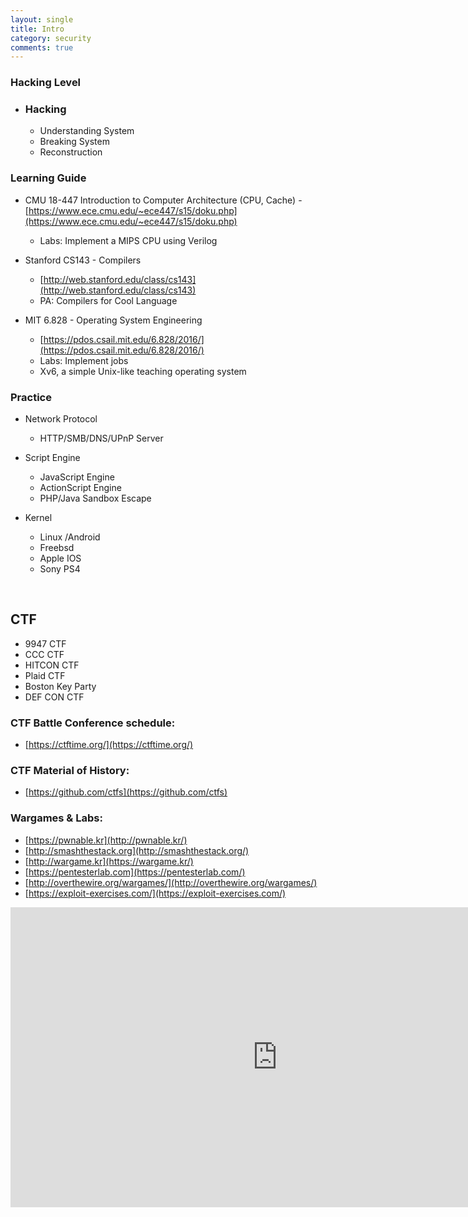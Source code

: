 ```yaml
---
layout: single
title: Intro
category: security
comments: true
---
```


### Hacking Level

- ### Hacking
  - Understanding System
  - Breaking System
  - Reconstruction

### Learning Guide

  - CMU 18-447 Introduction to Computer Architecture (CPU, Cache)
    -[https://www.ece.cmu.edu/~ece447/s15/doku.php](https://www.ece.cmu.edu/~ece447/s15/doku.php)
    - Labs: Implement a MIPS CPU using Verilog

  - Stanford CS143 - Compilers
    - [http://web.stanford.edu/class/cs143](http://web.stanford.edu/class/cs143)
    - PA: Compilers for Cool Language

  - MIT 6.828 - Operating System Engineering
    - [https://pdos.csail.mit.edu/6.828/2016/](https://pdos.csail.mit.edu/6.828/2016/)
    - Labs: Implement jobs
    - Xv6, a simple Unix-like teaching operating system

### Practice

  - Network Protocol
    - HTTP/SMB/DNS/UPnP Server

  - Script Engine
    - JavaScript Engine
    - ActionScript Engine
    - PHP/Java Sandbox Escape

  - Kernel
    - Linux /Android
    - Freebsd
    - Apple IOS
    - Sony PS4

<br/>



## CTF
  - 9947 CTF
  - CCC CTF
  - HITCON CTF
  - Plaid CTF
  - Boston Key Party
  - DEF CON CTF

### CTF Battle Conference schedule:
  - [https://ctftime.org/](https://ctftime.org/)

### CTF Material of History:
  - [https://github.com/ctfs](https://github.com/ctfs)

### Wargames  & Labs:
  - [https://pwnable.kr](http://pwnable.kr/)
  - [http://smashthestack.org](http://smashthestack.org/)
  - [http://wargame.kr](https://wargame.kr/)
  - [https://pentesterlab.com](https://pentesterlab.com/)
  - [http://overthewire.org/wargames/](http://overthewire.org/wargames/)
  - [https://exploit-exercises.com/](https://exploit-exercises.com/)



  <div style="max-width:640px; margin:0 auto 10px;" >
  <div
  style="position: relative;
  width:100%;
  padding-bottom:56.25%;
  height:0;">

<iframe width="854" height="480" src="https://www.youtube.com/embed/b7greBFoIds" frameborder="0" allowfullscreen></iframe>

  </div>
  </div>
